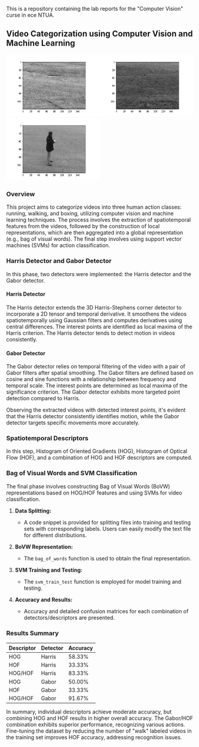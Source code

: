 This is a repository containing the lab reports for the "Computer Vision" curse in ece NTUA.


## Video Categorization using Computer Vision and Machine Learning
<img src="https://github.com/grilio/Computer-Vision-Ntua/blob/main/lab%202/Harris_walk-ezgif.com-video-to-gif-converter.gif?raw=true" width="250" alt="Example GIF"><img src="https://github.com/grilio/Computer-Vision-Ntua/blob/main/lab%202/Harris_run-ezgif.com-video-to-gif-converter.gif?raw=true" width="250" alt="Example GIF"><img src="https://github.com/grilio/Computer-Vision-Ntua/blob/main/lab%202/Harris_box-ezgif.com-video-to-gif-converter.gif?raw=true" width="250" alt="Example GIF">



### Overview

This project aims to categorize videos into three human action classes: running, walking, and boxing, utilizing computer vision and machine learning techniques. The process involves the extraction of spatiotemporal features from the videos, followed by the construction of local representations, which are then aggregated into a global representation (e.g., bag of visual words). The final step involves using support vector machines (SVMs) for action classification.

### Harris Detector and Gabor Detector

In this phase, two detectors were implemented: the Harris detector and the Gabor detector.

#### Harris Detector
The Harris detector extends the 3D Harris-Stephens corner detector to incorporate a 2D tensor and temporal derivative. It smoothens the videos spatiotemporally using Gaussian filters and computes derivatives using central differences. The interest points are identified as local maxima of the Harris criterion. The Harris detector tends to detect motion in videos consistently.


#### Gabor Detector
The Gabor detector relies on temporal filtering of the video with a pair of Gabor filters after spatial smoothing. The Gabor filters are defined based on cosine and sine functions with a relationship between frequency and temporal scale. The interest points are determined as local maxima of the significance criterion. The Gabor detector exhibits more targeted point detection compared to Harris.


Observing the extracted videos with detected interest points, it's evident that the Harris detector consistently identifies motion, while the Gabor detector targets specific movements more accurately.

### Spatiotemporal Descriptors

In this step, Histogram of Oriented Gradients (HOG), Histogram of Optical Flow (HOF), and a combination of HOG and HOF descriptors are computed.


### Bag of Visual Words and SVM Classification

The final phase involves constructing Bag of Visual Words (BoVW) representations based on HOG/HOF features and using SVMs for video classification.

1. **Data Splitting:**
   - A code snippet is provided for splitting files into training and testing sets with corresponding labels. Users can easily modify the text file for different distributions.

2. **BoVW Representation:**
   - The `bag_of_words` function is used to obtain the final representation.

3. **SVM Training and Testing:**
   - The `svm_train_test` function is employed for model training and testing.

4. **Accuracy and Results:**
   - Accuracy and detailed confusion matrices for each combination of detectors/descriptors are presented.

### Results Summary

| Descriptor | Detector | Accuracy |
|------------|----------|----------|
| HOG        | Harris   | 58.33%   |
| HOF        | Harris   | 33.33%   |
| HOG/HOF    | Harris   | 83.33%   |
| HOG        | Gabor    | 50.00%   |
| HOF        | Gabor    | 33.33%   |
| HOG/HOF    | Gabor    | 91.67%   |

In summary, individual descriptors achieve moderate accuracy, but combining HOG and HOF results in higher overall accuracy. The Gabor/HOF combination exhibits superior performance, recognizing various actions. Fine-tuning the dataset by reducing the number of "walk" labeled videos in the training set improves HOF accuracy, addressing recognition issues.
